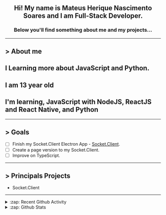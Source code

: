<div align="center">

## Hi! My name is Mateus Herique Nascimento Soares and I am Full-Stack Developer.

### Below you'll find something about me and my projects...

</div>

---

## **>** About me

## I Learning more about JavaScript and Python.

## I am 13 year old

## I'm learning, JavaScript with NodeJS, ReactJS and React Native, and Python

---

## **>** Goals

- [ ] Finish my Socket.Client Electron App - [Socket.Client](https://github.com/MateusSoares895/socket.client).
- [ ] Create a page version to my Socket.Client.
- [ ] Improve on TypeScript.

---

## **>** Principals Projects

- Socket.Client

---

<details>
  <summary>:zap: Recent Github Activity</summary>

<!--START_SECTION:activity-->
1. 💪 Opened PR [#3](https://github.com//Mikael-R/readme-template-generator/pull/3) in [Mikael-R/readme-template-generator](https://github.com//Mikael-R/readme-template-generator)
2. 💪 Opened PR [#1](https://github.com//Mikael-R/aziris/pull/1) in [Mikael-R/aziris](https://github.com//Mikael-R/aziris)
3. ❗️ Opened issue [#306](https://github.com//JetBrains/JetBrainsMono/issues/306) in [JetBrains/JetBrainsMono](https://github.com//JetBrains/JetBrainsMono)
4. ❗️ Closed issue [#8308](https://github.com//yarnpkg/yarn/issues/8308) in [yarnpkg/yarn](https://github.com//yarnpkg/yarn)
5. 🗣 Commented on [#8308](https://github.com//yarnpkg/yarn/issues/8308) in [yarnpkg/yarn](https://github.com//yarnpkg/yarn)
<!--END_SECTION:activity-->
</details>

<details>
  <summary>:zap: Github Stats</summary>

  <br />

  <a href="https://github.com/mateushnsoares">
    <img align="center" src="https://github-readme-stats.vercel.app/api?username=mateushnsoares&show_icons=true&theme=dark&line_height=27" alt="mateushnsoares github stats"/>
  </a>

  <a>
    <img align="center" src="https://github-readme-stats.vercel.app/api/top-langs/?username=mateushnsoares&theme=dark&layout=compact" alt="mateushnsoares most used languages" />
  </a>
</details>
